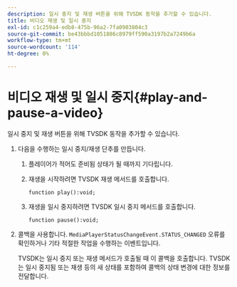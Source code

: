 ```yaml
---
description: 일시 중지 및 재생 버튼을 위해 TVSDK 동작을 추가할 수 있습니다.
title: 비디오 재생 및 일시 중지
exl-id: c1c259a4-edb8-475b-96a2-7fa0903804c3
source-git-commit: be43bbbd1051886c8979ff590a3197b2a7249b6a
workflow-type: tm+mt
source-wordcount: '114'
ht-degree: 0%

---
```


# 비디오 재생 및 일시 중지{#play-and-pause-a-video}

일시 중지 및 재생 버튼을 위해 TVSDK 동작을 추가할 수 있습니다.

1. 다음을 수행하는 일시 중지/재생 단추를 만듭니다.
   1. 플레이어가 적어도 준비됨 상태가 될 때까지 기다립니다.
   1. 재생을 시작하려면 TVSDK 재생 메서드를 호출합니다.

      ```
      function play():void;
      ```

   1. 재생을 일시 중지하려면 TVSDK 일시 중지 메서드를 호출합니다.

      ```
      function pause():void;
      ```

1. 콜백을 사용합니다. `MediaPlayerStatusChangeEvent.STATUS_CHANGED` 오류를 확인하거나 기타 적절한 작업을 수행하는 이벤트입니다.

   TVSDK는 일시 중지 또는 재생 메서드가 호출될 때 이 콜백을 호출합니다. TVSDK는 일시 중지됨 또는 재생 등의 새 상태를 포함하여 콜백의 상태 변경에 대한 정보를 전달합니다.
